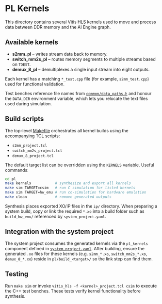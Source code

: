 # PL Kernels

This directory contains several Vitis HLS kernels used to move and process data between DDR memory and the AI Engine graph.

## Available kernels
- **s2mm_pl** – writes stream data back to memory.
- **switch_mm2s_pl** – routes memory segments to multiple streams based on `TDEST`.
- **demux_8_pl** – demultiplexes a single input stream into eight outputs.

Each kernel has a matching `*_test.cpp` file (for example, `s2mm_test.cpp`) used for functional validation.

Test benches reference file names from [`common/data_paths.h`](../common/data_paths.h)
and honour the `DATA_DIR` environment variable, which lets you relocate the
text files used during simulation.

## Build scripts
The top-level [Makefile](Makefile) orchestrates all kernel builds using the accompanying TCL scripts:

- `s2mm_project.tcl`
- `switch_mm2s_project.tcl`
- `demux_8_project.tcl`

The default target list can be overridden using the `KERNELS` variable. Useful commands:

```bash
cd pl
make kernels           # synthesize and export all kernels
make sim TARGET=csim   # run C simulation for listed kernels
make sim TARGET=hw_emu # run co-simulation for hardware emulation
make clean             # remove generated outputs
```

Synthesis places exported XO/IP files in the `ip/` directory. When preparing a system build, copy or link the required `*.xo` into a build folder such as `build_hw_emu/` referenced by `system_project.yaml`.

## Integration with the system project
The system project consumes the generated kernels via the `pl_kernels` component defined in [`system_project.yaml`](../system_project.yaml). After building, ensure the generated `.xo` files for these kernels (e.g. `s2mm_*.xo`, `switch_mm2s_*.xo`, `demux_8_*.xo`) reside in `pl/build_<target>/` so the link step can find them.

## Testing
Run `make sim` or invoke `vitis_hls -f <kernel>_project.tcl csim` to execute the C++ test benches. These tests verify kernel functionality before synthesis.